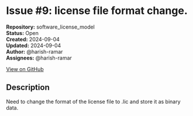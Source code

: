 # Issue #9: license file format change.

**Repository:** software_license_model  
**Status:** Open  
**Created:** 2024-09-04  
**Updated:** 2024-09-04  
**Author:** @harish-ramar  
**Assignees:** @harish-ramar  

[View on GitHub](https://github.com/Simtestlab/software_license_model/issues/9)

## Description

Need to change the format of the license file to .lic and store it as binary data.